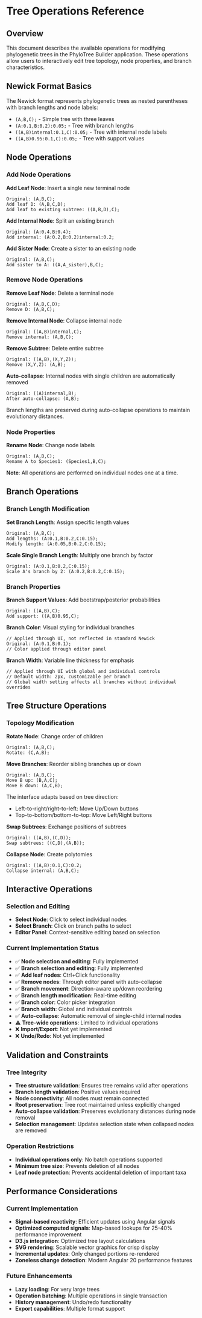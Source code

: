 # Tree Operations Reference

## Overview

This document describes the available operations for modifying phylogenetic trees in the PhyloTree Builder application. These operations allow users to interactively edit tree topology, node properties, and branch characteristics.

## Newick Format Basics

The Newick format represents phylogenetic trees as nested parentheses with branch lengths and node labels:

- `(A,B,C);` - Simple tree with three leaves
- `(A:0.1,B:0.2):0.05;` - Tree with branch lengths
- `((A,B)internal:0.1,C):0.05;` - Tree with internal node labels
- `((A,B)0.95:0.1,C):0.05;` - Tree with support values

## Node Operations

### Add Node Operations

**Add Leaf Node**: Insert a single new terminal node

```
Original: (A,B,C);
Add leaf D: (A,B,C,D);
Add leaf to existing subtree: ((A,B,D),C);
```

**Add Internal Node**: Split an existing branch

```
Original: (A:0.4,B:0.4);
Add internal: (A:0.2,B:0.2)internal:0.2;
```

**Add Sister Node**: Create a sister to an existing node

```
Original: (A,B,C);
Add sister to A: ((A,A_sister),B,C);
```

### Remove Node Operations

**Remove Leaf Node**: Delete a terminal node

```
Original: (A,B,C,D);
Remove D: (A,B,C);
```

**Remove Internal Node**: Collapse internal node

```
Original: ((A,B)internal,C);
Remove internal: (A,B,C);
```

**Remove Subtree**: Delete entire subtree

```
Original: ((A,B),(X,Y,Z));
Remove (X,Y,Z): (A,B);
```

**Auto-collapse**: Internal nodes with single children are automatically removed

```
Original: ((A)internal,B);
After auto-collapse: (A,B);
```

Branch lengths are preserved during auto-collapse operations to maintain evolutionary distances.

### Node Properties

**Rename Node**: Change node labels

```
Original: (A,B,C);
Rename A to Species1: (Species1,B,C);
```

**Note**: All operations are performed on individual nodes one at a time.

## Branch Operations

### Branch Length Modification

**Set Branch Length**: Assign specific length values

```
Original: (A,B,C);
Add lengths: (A:0.1,B:0.2,C:0.15);
Modify length: (A:0.05,B:0.2,C:0.15);
```

**Scale Single Branch Length**: Multiply one branch by factor

```
Original: (A:0.1,B:0.2,C:0.15);
Scale A's branch by 2: (A:0.2,B:0.2,C:0.15);
```

### Branch Properties

**Branch Support Values**: Add bootstrap/posterior probabilities

```
Original: ((A,B),C);
Add support: ((A,B)0.95,C);
```

**Branch Color**: Visual styling for individual branches

```
// Applied through UI, not reflected in standard Newick
Original: (A:0.1,B:0.1);
// Color applied through editor panel
```

**Branch Width**: Variable line thickness for emphasis

```
// Applied through UI with global and individual controls
// Default width: 2px, customizable per branch
// Global width setting affects all branches without individual overrides
```

## Tree Structure Operations

### Topology Modification

**Rotate Node**: Change order of children

```
Original: (A,B,C);
Rotate: (C,A,B);
```

**Move Branches**: Reorder sibling branches up or down

```
Original: (A,B,C);
Move B up: (B,A,C);
Move B down: (A,C,B);
```

The interface adapts based on tree direction:

- Left-to-right/right-to-left: Move Up/Down buttons
- Top-to-bottom/bottom-to-top: Move Left/Right buttons

**Swap Subtrees**: Exchange positions of subtrees

```
Original: ((A,B),(C,D));
Swap subtrees: ((C,D),(A,B));
```

**Collapse Node**: Create polytomies

```
Original: ((A,B):0.1,C):0.2;
Collapse internal: (A,B,C);
```

## Interactive Operations

### Selection and Editing

- **Select Node**: Click to select individual nodes
- **Select Branch**: Click on branch paths to select
- **Editor Panel**: Context-sensitive editing based on selection

### Current Implementation Status

- ✅ **Node selection and editing**: Fully implemented
- ✅ **Branch selection and editing**: Fully implemented
- ✅ **Add leaf nodes**: Ctrl+Click functionality
- ✅ **Remove nodes**: Through editor panel with auto-collapse
- ✅ **Branch movement**: Direction-aware up/down reordering
- ✅ **Branch length modification**: Real-time editing
- ✅ **Branch color**: Color picker integration
- ✅ **Branch width**: Global and individual controls
- ✅ **Auto-collapse**: Automatic removal of single-child internal nodes
- ⚠️ **Tree-wide operations**: Limited to individual operations
- ❌ **Import/Export**: Not yet implemented
- ❌ **Undo/Redo**: Not yet implemented

## Validation and Constraints

### Tree Integrity

- **Tree structure validation**: Ensures tree remains valid after operations
- **Branch length validation**: Positive values required
- **Node connectivity**: All nodes must remain connected
- **Root preservation**: Tree root maintained unless explicitly changed
- **Auto-collapse validation**: Preserves evolutionary distances during node removal
- **Selection management**: Updates selection state when collapsed nodes are removed

### Operation Restrictions

- **Individual operations only**: No batch operations supported
- **Minimum tree size**: Prevents deletion of all nodes
- **Leaf node protection**: Prevents accidental deletion of important taxa

## Performance Considerations

### Current Implementation

- **Signal-based reactivity**: Efficient updates using Angular signals
- **Optimized computed signals**: Map-based lookups for 25-40% performance improvement
- **D3.js integration**: Optimized tree layout calculations
- **SVG rendering**: Scalable vector graphics for crisp display
- **Incremental updates**: Only changed portions re-rendered
- **Zoneless change detection**: Modern Angular 20 performance features

### Future Enhancements

- **Lazy loading**: For very large trees
- **Operation batching**: Multiple operations in single transaction
- **History management**: Undo/redo functionality
- **Export capabilities**: Multiple format support
